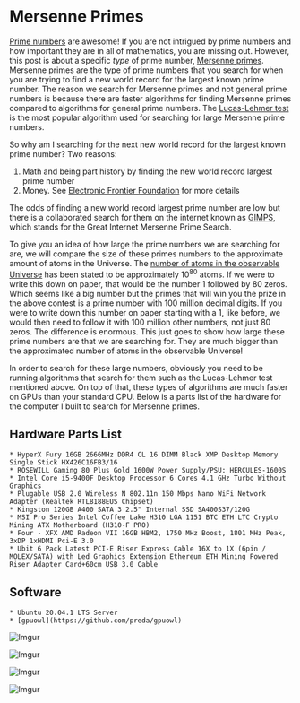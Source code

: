 # Mersenne Primes

[Prime numbers](https://en.wikipedia.org/wiki/Prime_number) are awesome!  If you are not intrigued by prime numbers and how important they are in all of mathematics, you are missing out.  However, this post is about a specific _type_ of prime number, [Mersenne primes](https://en.wikipedia.org/wiki/Mersenne_prime).  Mersenne primes are the type of prime numbers that you search for when you are trying to find a new world record for the largest known prime number.  The reason we search for Mersenne primes and not general prime numbers is because there are faster algorithms for finding Mersenne primes compared to algorithms for general prime numbers.  The [Lucas-Lehmer test](https://en.wikipedia.org/wiki/Lucas%E2%80%93Lehmer_primality_test) is the most popular algorithm used for searching for large Mersenne prime numbers.

So why am I searching for the next new world record for the largest known prime number?  Two reasons:

1. Math and being part history by finding the new world record largest prime number
2. Money. See [Electronic Frontier Foundation](https://www.eff.org/awards/coop) for more details

The odds of finding a new world record largest prime number are low but there is a collaborated search for them on the internet known as [GIMPS](https://www.mersenne.org/), which stands for the Great Internet Mersenne Prime Search.

To give you an idea of how large the prime numbers we are searching for are, we will compare the size of these primes numbers to the approximate amount of atoms in the Universe.  The [number of atoms in the observable Universe](https://en.wikipedia.org/wiki/Observable_universe#Matter_content%E2%80%94number_of_atoms) has been stated to be approximately 10<sup>80</sup> atoms.  If we were to write this down on paper, that would be the number 1 followed by 80 zeros.  Which seems like a big number but the primes that will win you the prize in the above contest is a prime number with 100 million decimal digits.  If you were to write down this number on paper starting with a 1, like before, we would then need to follow it with 100 million other numbers, not just 80 zeros.  The difference is enormous.  This just goes to show how large these prime numbers are that we are searching for.  They are much bigger than the approximated number of atoms in the observable Universe!

In order to search for these large numbers, obviously you need to be running algorithms that search for them such as the Lucas-Lehmer test mentioned above.  On top of that, these types of algorithms are much faster on GPUs than your standard CPU.  Below is a parts list of the hardware for the computer I built to search for Mersenne primes.

## Hardware Parts List
```
* HyperX Fury 16GB 2666MHz DDR4 CL 16 DIMM Black XMP Desktop Memory Single Stick HX426C16FB3/16
* ROSEWILL Gaming 80 Plus Gold 1600W Power Supply/PSU: HERCULES-1600S
* Intel Core i5-9400F Desktop Processor 6 Cores 4.1 GHz Turbo Without Graphics
* Plugable USB 2.0 Wireless N 802.11n 150 Mbps Nano WiFi Network Adapter (Realtek RTL8188EUS Chipset)
* Kingston 120GB A400 SATA 3 2.5" Internal SSD SA400S37/120G
* MSI Pro Series Intel Coffee Lake H310 LGA 1151 BTC ETH LTC Crypto Mining ATX Motherboard (H310-F PRO)
* Four - XFX AMD Radeon VII 16GB HBM2, 1750 MHz Boost, 1801 MHz Peak, 3xDP 1xHDMI Pci-E 3.0
* Ubit 6 Pack Latest PCI-E Riser Express Cable 16X to 1X (6pin / MOLEX/SATA) with Led Graphics Extension Ethereum ETH Mining Powered Riser Adapter Card+60cm USB 3.0 Cable
```

## Software
```
* Ubuntu 20.04.1 LTS Server
* [gpuowl](https://github.com/preda/gpuowl)
```

![Imgur](https://i.imgur.com/CSP1MMW.jpg)

![Imgur](https://i.imgur.com/d3Rlf2o.jpg)

![Imgur](https://i.imgur.com/0VrSVqm.jpg)

![Imgur](https://i.imgur.com/7ymw7Dc.jpg)
